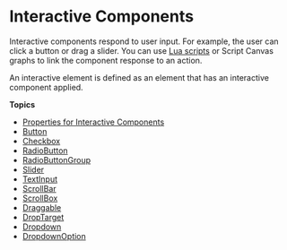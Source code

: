 # Interactive Components<a name="ui-editor-components-interactive"></a>

Interactive components respond to user input\. For example, the user can click a button or drag a slider\. You can use [Lua scripts](ui-editor-loading-canvases-lua.md) or Script Canvas graphs to link the component response to an action\.

An interactive element is defined as an element that has an interactive component applied\.

**Topics**
+ [Properties for Interactive Components](ui-editor-components-interactive-properties.md)
+ [Button](ui-editor-components-button.md)
+ [Checkbox](ui-editor-checkbox-components.md)
+ [RadioButton](ui-editor-components-radiobutton.md)
+ [RadioButtonGroup](ui-editor-components-radiobuttongroup.md)
+ [Slider](ui-editor-slider-components.md)
+ [TextInput](ui-editor-components-textinput.md)
+ [ScrollBar](ui-editor-components-scrollbar.md)
+ [ScrollBox](ui-editor-components-scrollbox.md)
+ [Draggable](ui-editor-components-draggable.md)
+ [DropTarget](ui-editor-components-drop-target.md)
+ [Dropdown](ui-editor-components-dropdown.md)
+ [DropdownOption](ui-editor-components-dropdownoption.md)